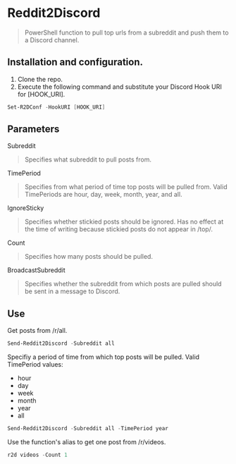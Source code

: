 # Reddit2Discord
> PowerShell function to pull top urls from a subreddit and push them to a Discord channel.

## Installation and configuration.
1. Clone the repo.
2. Execute the following command and substitute your Discord Hook URI for [HOOK_URI].
```PowerShell
Set-R2DConf -HookURI [HOOK_URI]
```

## Parameters
Subreddit
> Specifies what subreddit to pull posts from.

TimePeriod
> Specifies from what period of time top posts will be pulled from. 
> Valid TimePeriods are hour, day, week, month, year, and all.

IgnoreSticky
> Specifies whether stickied posts should be ignored.
> Has no effect at the time of writing because stickied posts do not appear in /top/.

Count
> Specifies how many posts should be pulled.

BroadcastSubreddit
> Specifies whether the subreddit from which posts are pulled should be sent in a message to Discord.

## Use
Get posts from /r/all.
```PowerShell
Send-Reddit2Discord -Subreddit all
```
Specifiy a period of time from which top posts will be pulled.
Valid TimePeriod values:
- hour
- day
- week
- month
- year
- all
```PowerShell
Send-Reddit2Discord -Subreddit all -TimePeriod year
```
Use the function's alias to get one post from /r/videos.
```PowerShell
r2d videos -Count 1
```
